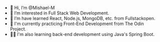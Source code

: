 - 👋 Hi, I’m @Mishael-M
- 👀 I’m interested in Full Stack Web Development.
- 📖 I’m have learned React, Node.js, MongoDB, etc. from Fullstackopen.
- 🌱 I'm currently practicing Front-End Development from The Odin Project.
- 👨‍💻 I'm also learning back-end development using Java's Spring Boot.

<!---
Mishael-M/Mishael-M is a ✨ special ✨ repository because its `README.md` (this file) appears on your GitHub profile.
You can click the Preview link to take a look at your changes.
--->
